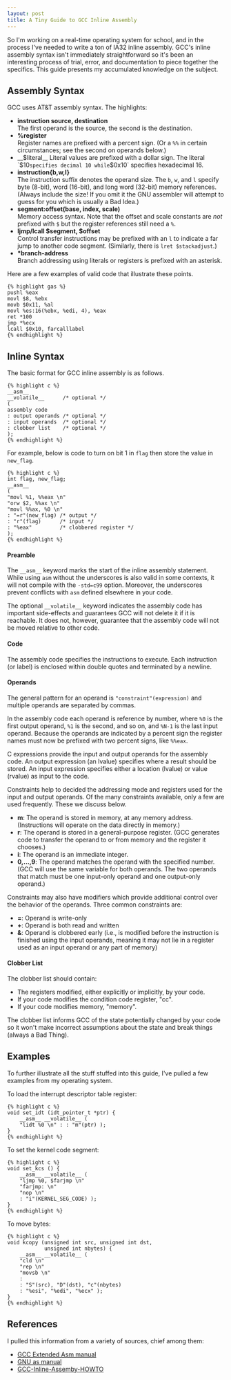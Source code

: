 ```yaml
---
layout: post
title: A Tiny Guide to GCC Inline Assembly
---
```

So I'm working on a real-time operating system for school, and in the process
I've needed to write a ton of IA32 inline assembly. GCC's inline assembly
syntax isn't immediately straightforward so it's been an interesting process of
trial, error, and documentation to piece together the specifics. This guide
presents my accumulated knowledge on the subject.


## Assembly Syntax

GCC uses AT&T assembly syntax. The highlights:

* __instruction source, destination__  
  The first operand is the source, the second is the destination.
* __%register__  
  Register names are prefixed with a percent sign. (Or a `%%` in certain
  circumstances; see the second on operands below.)
* __$literal__  
  Literal values are prefixed with a dollar sign. The literal `$10` specifies
  decimal 10 while `$0x10` specifies hexadecimal 16.
* __instruction{b,w,l}__  
The instruction suffix denotes the operand size. The `b`, `w`, and `l` specify byte (8-bit), word (16-bit), and long word (32-bit) memory references. (Always include the size! If you omit it the GNU assembler will attempt to guess for you which is usually a Bad Idea.)
* __segment:offset(base, index, scale)__  
Memory access syntax. Note that the offset and scale constants are *not* prefixed with `$` but the register references still need a `%`.
* __ljmp/lcall $segment, $offset__  
  Control transfer instructions may be prefixed with an `l` to indicate a far jump
  to another code segment. (Similarly, there is `lret $stackadjust`.)
* __\*branch-address__  
  Branch addressing using literals or registers is prefixed with an asterisk.

Here are a few examples of valid code that illustrate these points.

    {% highlight gas %}
    pushl %eax
    movl $8, %ebx
    movb $0x11, %al
    movl %es:16(%ebx, %edi, 4), %eax
    ret *100
    jmp *%ecx
    lcall $0x10, farcalllabel
    {% endhighlight %}
  

## Inline Syntax

The basic format for GCC inline assembly is as follows.

    {% highlight c %}
    __asm__
    __volatile__      /* optional */
    (
    assembly code
    : output operands /* optional */
    : input operands  /* optional */
    : clobber list    /* optional */
    );
    {% endhighlight %}

For example, below is code to turn on bit 1 in `flag` then store the value in `new_flag`.

    {% highlight c %}
    int flag, new_flag;
    __asm__
    (
    "movl %1, %%eax \n"
    "orw $2, %%ax \n"
    "movl %%ax, %0 \n"
    : "=r"(new_flag) /* output */
    : "r"(flag)      /* input */
    : "%eax"         /* clobbered register */
    );
    {% endhighlight %}

#### Preamble

The `__asm__` keyword marks the start of the inline assembly statement. While
using `asm` without the underscores is also valid in some contexts, it will not
compile with the `-std=c99` option. Moreover, the underscores prevent conflicts
with `asm` defined elsewhere in your code.

The optional `__volatile__` keyword indicates the assembly code has important
side-effects and guarantees GCC will not delete it if it is reachable. It does
not, however, guarantee that the assembly code will not be moved relative to
other code.

#### Code

The assembly code specifies the instructions to execute. Each instruction (or
label) is enclosed within double quotes and terminated by a newline.

#### Operands

The general pattern for an operand is `"constraint"(expression)` and multiple
operands are separated by commas.

In the assembly code each operand is reference by number, where `%0` is the
first output operand, `%1` is the second, and so on, and `%N-1` is the last
input operand. Because the operands are indicated by a percent sign the
register names must now be prefixed with two percent signs, like `%%eax`.

C expressions provide the input and output operands for the assembly code. An
output expression (an lvalue) specifies where a result should be stored. An
input expression specifies either a location (lvalue) or value (rvalue) as
input to the code.

Constraints help to decided the addressing mode and registers used for the
input and output operands. Of the many constraints available, only a few
are used frequently. These we discuss below.

* __m__: The operand is stored in memory, at any memory address. (Instructions
  will operate on the data directly in memory.)
* __r__: The operand is stored in a general-purpose register. (GCC generates
  code to transfer the operand to or from memory and the register it chooses.)
* __i__: The operand is an immediate integer.
* __0,...,9__: The operand matches the operand with the specified number. (GCC
  will use the same variable for both operands. The two operands that match
  must be one input-only operand and one output-only operand.)

Constraints may also have modifiers which provide additional control over the
behavior of the operands. Three common constraints are:

* __=__: Operand is write-only
* __+__: Operand is both read and written
* __&__: Operand is clobbered early (i.e., is modified before the instruction
  is finished using the input operands, meaning it may not lie in a register
  used as an input operand or any part of memory)

#### Clobber List

The clobber list should contain:

* The registers modified, either explicitly or implicitly, by your code.
* If your code modifies the condition code register, "cc".
* If your code modifies memory, "memory".

The clobber list informs GCC of the state potentially changed by your code so
it won't make incorrect assumptions about the state and break things (always a
Bad Thing).

## Examples ##

To further illustrate all the stuff stuffed into this guide, I've pulled a few
examples from my operating system.

To load the interrupt descriptor table register:

    {% highlight c %}
    void set_idt (idt_pointer_t *ptr) {
        __asm__ __volatile__ (
        "lidt %0 \n" : : "m"(ptr) );
    }
    {% endhighlight %}

To set the kernel code segment:

    {% highlight c %}
    void set_kcs () {
        __asm__ __volatile__ (
        "ljmp %0, $farjmp \n"
        "farjmp: \n"
        "nop \n"
        : "i"(KERNEL_SEG_CODE) );
    }
    {% endhighlight %}

To move bytes:

    {% highlight c %}
    void kcopy (unsigned int src, unsigned int dst,
                unsigned int nbytes) {
        __asm__ __volatile__ (
        "cld \n"
        "rep \n"
        "movsb \n"
        :
        : "S"(src), "D"(dst), "c"(nbytes)
        : "%esi", "%edi", "%ecx" );
    }
    {% endhighlight %}

## References

I pulled this information from a variety of sources, chief among them:

* [GCC Extended Asm manual](http://gcc.gnu.org/onlinedocs/gcc-4.3.0/gcc/Extended-Asm.html#Extended-Asm)
* [GNU as manual](http://sourceware.org/binutils/docs-2.18/as/index.html)
* [GCC-Inline-Assemby-HOWTO](http://www.ibiblio.org/gferg/ldp/GCC-Inline-Assembly-HOWTO.html)

